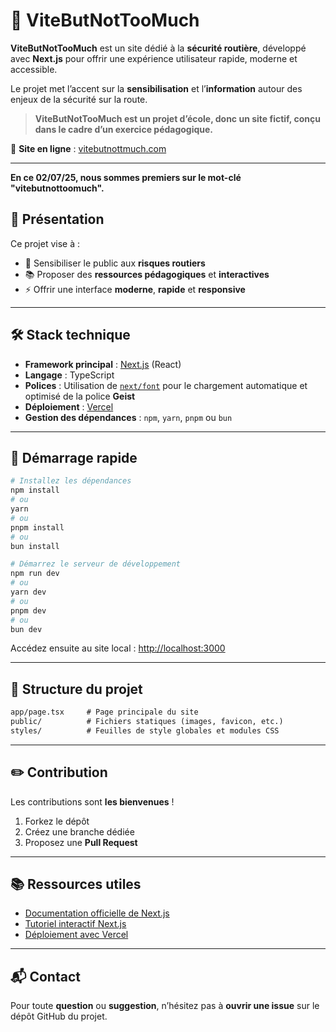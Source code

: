 # 🚗 ViteButNotTooMuch

**ViteButNotTooMuch** est un site dédié à la **sécurité routière**, développé avec **Next.js** pour offrir une expérience utilisateur rapide, moderne et accessible.

Le projet met l’accent sur la **sensibilisation** et l’**information** autour des enjeux de la sécurité sur la route.

> **ViteButNotTooMuch est un projet d’école, donc un site fictif, conçu dans le cadre d’un exercice pédagogique.**

🔗 **Site en ligne** : [vitebutnottmuch.com](https://vitebutnottoomuch.com)

---

**En ce 02/07/25, nous sommes premiers sur le mot-clé "vitebutnottoomuch".**
## 🚦 Présentation

Ce projet vise à :

- 🧠 Sensibiliser le public aux **risques routiers**
- 📚 Proposer des **ressources pédagogiques** et **interactives**
- ⚡ Offrir une interface **moderne**, **rapide** et **responsive**

---

## 🛠️ Stack technique

- **Framework principal** : [Next.js](https://nextjs.org/) (React)
- **Langage** : TypeScript
- **Polices** : Utilisation de [`next/font`](https://nextjs.org/docs/pages/building-your-application/optimizing/fonts) pour le chargement automatique et optimisé de la police **Geist**
- **Déploiement** : [Vercel](https://vercel.com/)
- **Gestion des dépendances** : `npm`, `yarn`, `pnpm` ou `bun`

---

## 🚀 Démarrage rapide

```bash
# Installez les dépendances
npm install
# ou
yarn
# ou
pnpm install
# ou
bun install

# Démarrez le serveur de développement
npm run dev
# ou
yarn dev
# ou
pnpm dev
# ou
bun dev
```

Accédez ensuite au site local : [http://localhost:3000](http://localhost:3000)

---

## 📁 Structure du projet

```txt
app/page.tsx     # Page principale du site
public/          # Fichiers statiques (images, favicon, etc.)
styles/          # Feuilles de style globales et modules CSS
```
---

## ✏️ Contribution

Les contributions sont **les bienvenues** !

1. Forkez le dépôt
2. Créez une branche dédiée
3. Proposez une **Pull Request**

---

## 📚 Ressources utiles

- [Documentation officielle de Next.js](https://nextjs.org/docs)
- [Tutoriel interactif Next.js](https://nextjs.org/learn)
- [Déploiement avec Vercel](https://vercel.com/docs)

---

## 📬 Contact

Pour toute **question** ou **suggestion**, n’hésitez pas à **ouvrir une issue** sur le dépôt GitHub du projet.
